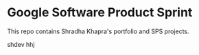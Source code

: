 # Google Software Product Sprint

This repo contains Shradha Khapra's portfolio and SPS projects.

shdev
hhj